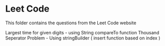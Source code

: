 # Leet Code

This folder contains the questions from the Leet Code website

Largest time for given digits - using String compareTo function
Thousand Seperator Problem - Using stringBuilder ( insert function based on index )